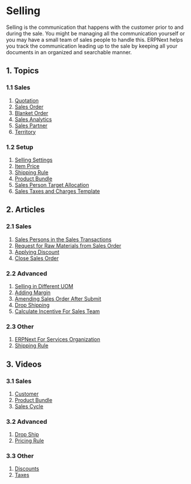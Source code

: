 <!-- add-breadcrumbs -->
# Selling

Selling is the communication that happens with the customer prior to and
during the sale. You might be managing all the communication yourself or you
may have a small team of sales people to handle this. ERPNext helps you track
the communication leading up to the sale by keeping all your documents in an
organized and searchable manner.

## 1. Topics

### 1.1 Sales
1. [Quotation](/docs/user/manual/en/selling/quotation)
1. [Sales Order](/docs/user/manual/en/selling/sales-order)
1. [Blanket Order](/docs/user/manual/en/selling/blanket-order)
1. [Sales Analytics](/docs/user/manual/en/selling/sales-analytics)
1. [Sales Partner](/docs/user/manual/en/selling/sales-partner)
1. [Territory](/docs/user/manual/en/selling/territory)
### 1.2 Setup
1. [Selling Settings](/docs/user/manual/en/selling/selling-settings)
1. [Item Price](/docs/user/manual/en/stock/item-price)
1. [Shipping Rule](/docs/user/manual/en/selling/shipping-rule)
1. [Product Bundle](/docs/user/manual/en/selling/product-bundle)
1. [Sales Person Target Allocation](/docs/user/manual/en/selling/sales-person-target-allocation)
1. [Sales Taxes and Charges Template](/docs/user/manual/en/selling/sales-taxes-and-charges-template)

## 2. Articles
### 2.1 Sales
1. [Sales Persons in the Sales Transactions](/docs/user/manual/en/selling/articles/sales-persons-in-the-sales-transactions)
1. [Request for Raw Materials from Sales Order](/docs/user/manual/en/selling/articles/request-for-raw-materials-from-sales-order)
1. [Applying Discount](/docs/user/manual/en/selling/articles/applying-discount)
1. [Close Sales Order](/docs/user/manual/en/selling/articles/close-sales-order)

### 2.2 Advanced
1. [Selling in Different UOM](/docs/user/manual/en/selling/articles/Selling-in-different-UOM)
1. [Adding Margin](/docs/user/manual/en/selling/articles/adding-margin)
1. [Amending Sales Order After Submit](/docs/user/manual/en/selling/articles/amending-sales-order-after-submit)
1. [Drop Shipping](/docs/user/manual/en/selling/articles/drop-shipping)
1. [Calculate Incentive For Sales Team](/docs/user/manual/en/setting-up/articles/calculate-incentive-for-sales-team)

### 2.3 Other
1. [ERPNext For Services Organization](/docs/user/manual/en/selling/articles/erpnext-for-services-organization)
1. [Shipping Rule](/docs/user/manual/en/selling/articles/shipping-rule)

## 3. Videos
### 3.1 Sales
1. [Customer](/docs/user/videos/learn/customer-and-supplier.html)
1. [Product Bundle](/docs/user/videos/learn/product-bundle.html)
1. [Sales Cycle](/docs/user/videos/learn/sales-cycle.html)

### 3.2 Advanced
1. [Drop Ship](/docs/user/videos/learn/drop-ship.html)
1. [Pricing Rule](/docs/user/videos/learn/pricing-rule.html)

### 3.3 Other
1. [Discounts](/docs/user/videos/learn/discounts.html)
1. [Taxes](/docs/user/videos/learn/taxes.html)
